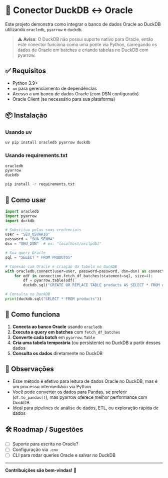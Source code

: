 # 🦆 Conector DuckDB ↔️ Oracle

Este projeto demonstra como integrar o banco de dados Oracle ao DuckDB utilizando `oracledb`, `pyarrow` e `duckdb`.

> ⚠️ **Aviso**: O DuckDB não possui suporte nativo para Oracle, então este conector funciona como uma ponte via Python, carregando os dados de Oracle em batches e criando tabelas no DuckDB com pyarrow.

## ✅ Requisitos

- Python 3.9+
- `uv` para gerenciamento de dependências
- Acesso a um banco de dados Oracle (com DSN configurado)
- Oracle Client (se necessário para sua plataforma)

## 📦 Instalação

### Usando uv

```bash
uv pip install oracledb pyarrow duckdb
```

### Usando requirements.txt

```txt
oracledb
pyarrow
duckdb
```

```bash
pip install -r requirements.txt
```

## 🚀 Como usar

```python
import oracledb
import pyarrow
import duckdb

# Substitua pelas suas credenciais
user = "SEU_USUARIO"
password = "SUA_SENHA"
dsn = "SEU_DSN"  # ex: "localhost/orclpdb1"

# Sua query Oracle
sql = "SELECT * FROM PRODUTOS"

# Conexão com Oracle e criação da tabela no DuckDB
with oracledb.connect(user=user, password=password, dsn=dsn) as connection:
    for odf in connection.fetch_df_batches(statement=sql, size=4):
        df = pyarrow.table(odf)
        duckdb.sql("CREATE OR REPLACE TABLE products AS SELECT * FROM df")

# Consulta no DuckDB
print(duckdb.sql("SELECT * FROM products"))
```

## 🧠 Como funciona

1. **Conecta ao banco Oracle** usando `oracledb`
2. **Executa a query em batches** com `fetch_df_batches`
3. **Converte cada batch** em `pyarrow.Table`
4. **Cria uma tabela temporária** (ou persistente) no DuckDB a partir desses dados
5. **Consulta os dados** diretamente no DuckDB

## 📝 Observações

- Esse método é efetivo para leitura de dados Oracle no DuckDB, mas é um processo intermediário via Python
- Você pode converter os dados para Pandas, se preferir (`df.to_pandas()`), mas pyarrow oferece melhor performance com DuckDB
- Ideal para pipelines de análise de dados, ETL, ou exploração rápida de dados

## 🛠️ Roadmap / Sugestões

- [ ] Suporte para escrita no Oracle?
- [ ] Configuração via `.env`
- [ ] CLI para rodar queries Oracle e salvar no DuckDB

---

**Contribuições são bem-vindas!** 🎉